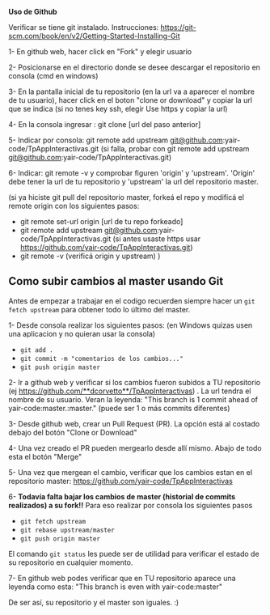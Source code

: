 **Uso de Github**

Verificar se tiene git instalado. Instrucciones: https://git-scm.com/book/en/v2/Getting-Started-Installing-Git

1- En github web, hacer click en "Fork" y elegir usuario

2- Posicionarse en el directorio donde se desee descargar el repositorio en consola (cmd en windows)

3- En la pantalla inicial de tu repositorio (en la url va a aparecer el nombre de tu usuario), hacer click en  el boton "clone or download" y copiar la url que se indica (si no tenes key ssh, elegir Use https y copiar la url)

4- En la consola ingresar : git clone [url del paso anterior]

5- Indicar por consola: git remote add upstream git@github.com:yair-code/TpAppInteractivas.git
(si falla, probar con git remote add upstream git@github.com:yair-code/TpAppInteractivas.git)

6- Indicar: git remote -v   y comprobar figuren 'origin' y 'upstream'. 'Origin' debe tener la url de tu repositorio y 'upstream' la url del repositorio master.

(si ya hiciste git pull del repositorio master, forkeá el repo y modificá el remote origin con los siguientes pasos:
- git remote set-url origin  [url de tu repo forkeado]
- git remote add upstream git@github.com:yair-code/TpAppInteractivas.git (si antes usaste https usar https://github.com/yair-code/TpAppInteractivas.git)
- git remote -v (verificá origin y upstream)
)


Como subir cambios al master usando Git
-----------------------------------------

Antes de empezar a trabajar en el codigo recuerden siempre hacer un ```git fetch upstream``` para obtener todo lo último del master.

1- Desde consola realizar los siguientes pasos:  (en Windows quizas usen una aplicacion y no quieran usar la consola)

- ```git add .```
- ```git commit -m "comentarios de los cambios..."```
- ```git push origin master ```

2- Ir a github web y verificar si los cambios fueron subidos a TU repositorio (ej https://github.com/**dcorvetto**/TpAppInteractivas) . La url tendra el nombre de su usuario. Veran la leyenda:
"This branch is 1 commit ahead of yair-code:master.:master." (puede ser 1 o más commits diferentes)

3- Desde github web, crear un Pull Request (PR). La opción está al costado debajo del botón "Clone or Download"

4- Una vez creado el PR pueden mergearlo desde allí mismo. Abajo de todo esta el botón "Merge"

5- Una vez que mergean el cambio, verificar que los cambios estan en el repositorio master: https://github.com/yair-code/TpAppInteractivas

6- **Todavía falta bajar los cambios de master (historial de commits realizados) a su fork!!** Para eso realizar por consola los siguientes pasos

- ```git fetch upstream```
- ```git rebase upstream/master```
- ```git push origin master```

El comando ```git status``` les puede ser de utilidad para verificar el estado de su repositorio en cualquier momento.

7- En github web podes verificar que en TU repositorio aparece una leyenda como esta:
"This branch is even with yair-code:master"

De ser así, su repositorio y el master son iguales. :)
